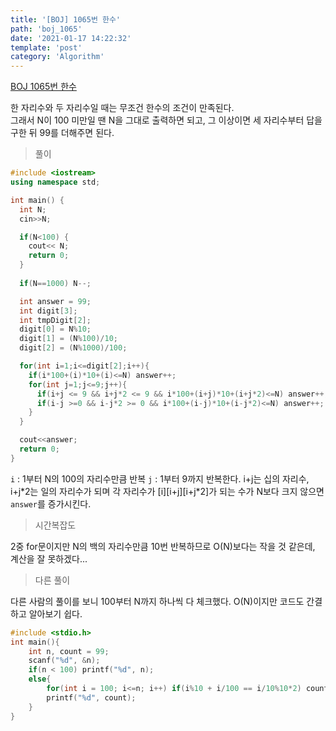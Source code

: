 ```yaml
---
title: '[BOJ] 1065번 한수'
path: 'boj_1065'
date: '2021-01-17 14:22:32'
template: 'post'
category: 'Algorithm'
---
```


[BOJ 1065번 한수](https://www.acmicpc.net/problem/1065)

한 자리수와 두 자리수일 때는 무조건 한수의 조건이 만족된다.   
그래서 N이 100 미만일 땐 N을 그대로 출력하면 되고, 그 이상이면 세 자리수부터 답을 구한 뒤 99를 더해주면 된다.   


> 풀이

```c++ {numberLines}
#include <iostream>
using namespace std;

int main() {
  int N;
  cin>>N;

  if(N<100) {
    cout<< N;
    return 0;
  }
  
  if(N==1000) N--;

  int answer = 99;
  int digit[3];
  int tmpDigit[2];
  digit[0] = N%10;
  digit[1] = (N%100)/10;
  digit[2] = (N%1000)/100;

  for(int i=1;i<=digit[2];i++){
    if(i*100+(i)*10+(i)<=N) answer++;
    for(int j=1;j<=9;j++){
      if(i+j <= 9 && i+j*2 <= 9 && i*100+(i+j)*10+(i+j*2)<=N) answer++;
      if(i-j >=0 && i-j*2 >= 0 && i*100+(i-j)*10+(i-j*2)<=N) answer++;
    }
  }

  cout<<answer;
  return 0;
}
```

`i` : 1부터 N의 100의 자리수만큼 반복
`j` : 1부터 9까지 반복한다. i+j는 십의 자리수, i+j*2는 일의 자리수가 되며 각 자리수가 [i][i+j][i+j\*2]가 되는 수가 N보다 크지 않으면 `answer`를 증가시킨다.   

> 시간복잡도

2중 for문이지만 N의 백의 자리수만큼 10번 반복하므로 O(N)보다는 작을 것 같은데, 계산을 잘 못하겠다...


> 다른 풀이

다른 사람의 풀이를 보니 100부터 N까지 하나씩 다 체크했다. O(N)이지만 코드도 간결하고 알아보기 쉽다.

```c++ {numberLines}
#include <stdio.h>
int main(){
    int n, count = 99;
    scanf("%d", &n);
    if(n < 100) printf("%d", n);
    else{
        for(int i = 100; i<=n; i++) if(i%10 + i/100 == i/10%10*2) count++;
        printf("%d", count);
    }
}
```
